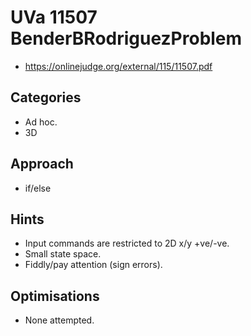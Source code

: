 # UVa 11507 BenderBRodriguezProblem

   * https://onlinejudge.org/external/115/11507.pdf

## Categories

   * Ad hoc.
   * 3D

## Approach

   * if/else

## Hints

   * Input commands are restricted to 2D x/y +ve/-ve.
   * Small state space.
   * Fiddly/pay attention (sign errors).

## Optimisations

   * None attempted.
